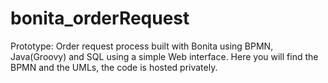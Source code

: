 # bonita_orderRequest
Prototype: Order request process built with Bonita using BPMN, Java(Groovy) and SQL using a simple Web interface.
Here you will find the BPMN and the UMLs, the code is hosted privately.
